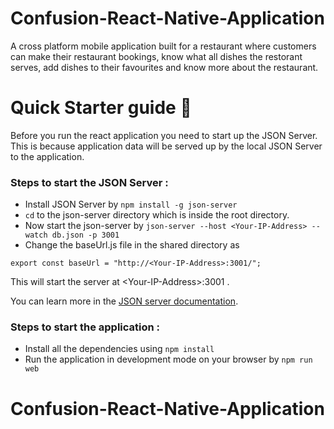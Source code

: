 # Confusion-React-Native-Application

A cross platform mobile application built for a restaurant where customers can make their restaurant bookings, know what all dishes the restorant serves, add dishes to their favourites and know more about the restaurant.


 
 # Quick Starter guide :rocket:
 
Before you run the react application you need to start up the JSON Server. <br />
This is because application data will be served up by the local JSON Server to the application.

### Steps to start the JSON Server :

- Install JSON Server by `npm install -g json-server`
- `cd` to the json-server directory which is inside the root directory.
- Now start the json-server by `json-server --host <Your-IP-Address> --watch db.json -p 3001`
- Change the baseUrl.js file in the shared directory as 
```
export const baseUrl = "http://<Your-IP-Address>:3001/";
```

This will start the server at \<Your-IP-Address>:3001 .<br />

You can learn more in the [JSON server documentation](https://github.com/typicode/json-server).

### Steps to start the application :

- Install all the dependencies using `npm install`
- Run the application in development mode on your browser by `npm run web`
# Confusion-React-Native-Application
